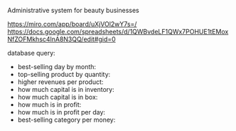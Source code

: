Administrative system for beauty businesses

https://miro.com/app/board/uXjVOl2wY7s=/
https://docs.google.com/spreadsheets/d/1QWBvdeLF1QWx7POHUE1tEMoxNfZOFMkhsc4lnA8N3QQ/edit#gid=0

database query:

* best-selling day by month:
* top-selling product by quantity:
* higher revenues per product:
* how much capital is in inventory:
* how much capital is in box:
* how much is in profit:
* how much is in profit per day:
* best-selling category per money: